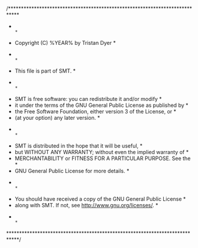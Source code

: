 /****************************************************************************
 *                                                                          *
 *   Copyright (C) %YEAR% by Tristan Dyer                                   *
 *                                                                          *
 *   This file is part of SMT.                                              *
 *                                                                          *
 *   SMT is free software: you can redistribute it and/or modify            *
 *   it under the terms of the GNU General Public License as published by   *
 *   the Free Software Foundation, either version 3 of the License, or      *
 *   (at your option) any later version.                                    *
 *                                                                          *
 *   SMT is distributed in the hope that it will be useful,                 *
 *   but WITHOUT ANY WARRANTY; without even the implied warranty of         *
 *   MERCHANTABILITY or FITNESS FOR A PARTICULAR PURPOSE.  See the          *
 *   GNU General Public License for more details.                           *
 *                                                                          *
 *   You should have received a copy of the GNU General Public License      *
 *   along with SMT.  If not, see <http://www.gnu.org/licenses/>.           *
 *                                                                          *
 ****************************************************************************/

